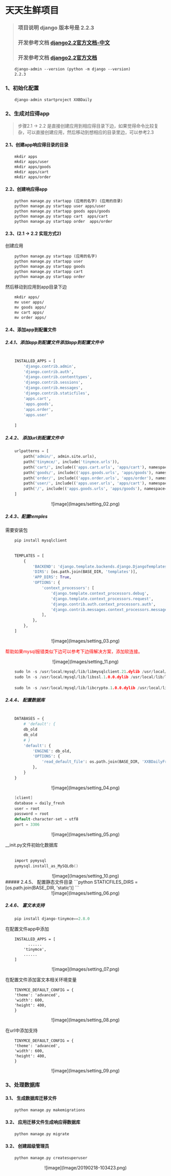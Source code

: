 # 天天生鲜项目
>### 项目说明   django 版本号是 2.2.3
>### 开发参考文档  [django2.2官方文档-中文](https://docs.djangoproject.com/zh-hans/2.2/)
>### 开发参考文档  [django2.2官方文档](https://docs.djangoproject.com/en/2.2/)

```shell
	django-admin --version (python -m django --version)
	2.2.3
```
### 1、初始化配置

```c
	django-admin startproject XXBDaily

```

### 2、生成对应得app

>步骤2.1 -> 2.2 是直接创建应用到相应得目录下边，如果觉得命令比较复杂，可以直接创建应用，然后移动到想相应的目录里边，可以参考2.3

#### 2.1、创建app响应得目录的目录

```shell
	mkdir apps
	mkdir apps/user
	mkdir apps/goods 
	mkdir apps/cart
	mkdir apps/order
```
#### 2.2、创建响应得app
```shell
	python manage.py startapp (应用的名字) (应用的目录)
	python manage.py startapp user apps/user
	python manage.py startapp goods apps/goods
	python manage.py startapp cart  apps/cart
	python manage.py startapp order  apps/order
```

#### 2.3、(2.1 -> 2.2 实现方式2)
创建应用
```shell
	python manage.py startapp (应用的名字)
	python manage.py startapp user
	python manage.py startapp goods
	python manage.py startapp cart
	python manage.py startapp order
```
然后移动到应用到app目录下边
```shell
	mkdir apps/
	mv user apps/
	mv goods apps/
	mv cart apps/
	mv order apps/
```
#### 2.4、添加app到配置文件
##### 2.4.1、添加app到配置文件添加app到配置文件中

```python

	INSTALLED_APPS = [
	    'django.contrib.admin',
	    'django.contrib.auth',
	    'django.contrib.contenttypes',
	    'django.contrib.sessions',
	    'django.contrib.messages',
	    'django.contrib.staticfiles',
	    'apps.cart',
	    'apps.goods',
	    'apps.order',
	    'apps.user'
	
	]
```

##### 2.4.2、 添加url到配置文件中 

```python
	urlpatterns = [
	    path('admin/', admin.site.urls),
	    path('tinymce/', include('tinymce.urls')),
	    path('cart/', include(('apps.cart.urls', 'apps/cart'), namespace='apps/cart')),
	    path('goods/', include(('apps.goods.urls', 'apps/goods'), namespace='apps/goods')),
	    path('order/', include(('apps.order.urls', 'apps/order'), namespace='apps/order')),
	    path('user/', include(('apps.user.urls', 'apps/cart'), namespace='apps/user')),
	    path('/', include(('apps.goods.urls', 'apps/goods'), namespace='apps/goods')),
	]
```

<center>
	![image](Images/setting_02.png)
</center>

##### 2.4.3、配置temples
需要安装包

```c
	pip install mysqlclient
```


```python

	TEMPLATES = [
	    {
	        'BACKEND': 'django.template.backends.django.DjangoTemplates',
	        'DIRS': [os.path.join(BASE_DIR, 'templates')],
	        'APP_DIRS': True,
	        'OPTIONS': {
	            'context_processors': [
	                'django.template.context_processors.debug',
	                'django.template.context_processors.request',
	                'django.contrib.auth.context_processors.auth',
	                'django.contrib.messages.context_processors.messages',
	            ],
	        },
	    },
	]
```

<center>
	![image](Images/setting_03.png)
</center>

<font color=red>帮助如果mysql报错类似下边可以参考下边得解决方案，添加软连接。</font>
<center>
	![image](Images/setting_11.png)
</center>

```c
	sudo ln -s /usr/local/mysql/lib/libmysqlclient.21.dylib /usr/local/lib/libmysqlclient.21.dylib
	sudo ln -s /usr/local/mysql/lib/libssl.1.0.0.dylib /usr/local/lib/libssl.1.0.0.dylib

	sudo ln -s /usr/local/mysql/lib/libcrypto.1.0.0.dylib /usr/local/lib/libcrypto.1.0.0.dylib
```
##### 2.4.4、 配置数据库
```python

	DATABASES = {
	    # 'default': {
	    db_old
	    db_old
	    # }
	    'default': {
	        'ENGINE': db_old,
	        'OPTIONS': {
	            'read_default_file': os.path.join(BASE_DIR, 'XXBDailyFresh.cnf')
	        },
	    }
	}
```

<center>
	![image](Images/setting_04.png)
</center>


```c
	[client]
	database = daily_fresh
	user = root
	password = root
	default-character-set = utf8
	port = 3306
```

<center>
	![image](Images/setting_05.png)
</center>

__init.py文件初始化数据库

```c

	import pymysql
	pymysql.install_as_MySQLdb()
```

<center>
	![image](Images/setting_10.png)
</center>
##### 2.4.5、 配置静态文件目录
```python
	STATICFILES_DIRS = [os.path.join(BASE_DIR, 'static')]
```

<center>
	![image](Images/setting_06.png)
</center>

##### 2.4.6、 富文本支持
```python
	pip install django-tinymce==2.8.0
```
在配置文件app中添加
```
	INSTALLED_APPS = [
		  ......
	    'tinymce',
	    ......
	]
```
<center>
	![image](Images/setting_07.png)
</center>

在配置文件添加富文本相关环境变量
```
	TINYMCE_DEFAULT_CONFIG = {
    'theme': 'advanced',
    'width': 600,
    'height': 400,
	}
```
<center>
	![image](Images/setting_08.png)
</center>

在url中添加支持
```
	TINYMCE_DEFAULT_CONFIG = {
    'theme': 'advanced',
    'width': 600,
    'height': 400,
	}
```
<center>
	![image](Images/setting_09.png)
</center>

### 3、处理数据库
#### 3.1、 生成数据库迁移文件

```c
	python manage.py makemigrations
```

#### 3.2、 应用迁移文件生成响应得数据库

```c
	python manage.py migrate
```

#### 3.2、 创建超级管理员

```c
	python manage.py createsuperuser
```


<center>
	![image](Image/20190218-103423.png)
</center>

